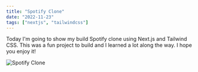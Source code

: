 ```yaml
---
title: "Spotify Clone"
date: "2022-11-23"
tags: ["nextjs", "tailwindcss"]
---
```


Today I'm going to show my build Spotify clone using Next.js and Tailwind CSS. This was a fun project to build and I learned a lot along the way. I hope you enjoy it!

![Spotify Clone](/images/spotify-clone.png)
